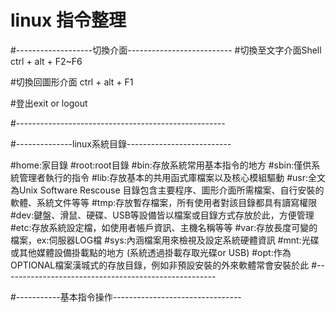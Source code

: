 # linux 指令整理

#-------------------切換介面--------------------------
#切換至文字介面Shell
ctrl + alt + F2~F6 

#切換回圖形介面
ctrl + alt + F1

#登出exit or logout

#----------------------------------------------------


#--------------linux系統目錄--------------------------

#home:家目錄
#root:root目錄
#bin:存放系統常用基本指令的地方
#sbin:僅供系統管理者執行的指令
#lib:存放基本的共用函式庫檔案以及核心模組驅動
#usr:全文為Unix Software Rescouse 目錄包含主要程序、圖形介面所需檔案、自行安裝的軟體、系統文件等等
#tmp:存放暫存檔案，所有使用者對該目錄都具有讀寫權限
#dev:鍵盤、滑鼠、硬碟、USB等設備皆以檔案或目錄方式存放於此，方便管理
#etc:存放系統設定檔，如使用者帳戶資訊、主機名稱等等
#var:存放長度可變的檔案，ex:伺服器LOG檔
#sys:內涵檔案用來檢視及設定系統硬體資訊
#mnt:光碟或其他媒體設備掛載點的地方 (系統透過掛載存取光碟or USB)
#opt:作為OPTIONAL檔案漢城式的存放目錄，例如非預設安裝的外來軟體常會安裝於此
#-----------------------------------------------------


#-----------基本指令操作--------------------------------




























